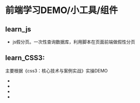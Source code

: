 # 前端学习DEMO/小工具/组件

## learn_js

* js假分页。一次性查询数据库，利用脚本在页面前端做假性分页

## learn_CSS3:
主要根据《css3：核心技术与案例实战》实操DEMO
- [Zebra 表格样式]:http://stefangabos.ro/wp-content/demos/Zebra_Form/?example=login&amp;template=vertical
- [CSS Tricks]:https://css-tricks.com/
- [Font Awesome]:http://fontawesome.io/
- [Font Awesome中文文档]:http://fontawesome.dashgame.com/

